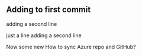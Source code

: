## Adding to first commit

adding a second line

just a line adding a second line

Now some new
How to sync Azure repo and GitHub?